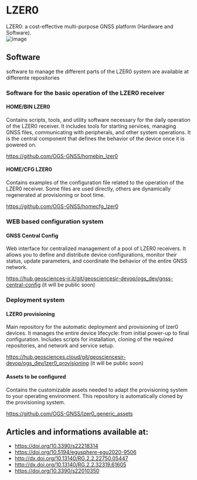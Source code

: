 # LZER0
LZER0: a cost-effective multi-purpose GNSS platform (Hardware and Software).<br>
![image](/Images/lzer0.full.png)
<br>

## Software
software to manage the different parts of the LZER0 system are available at differente repositories

### Software for the basic operation of the LZER0 receiver

#### HOME/BIN LZER0
Contains scripts, tools, and utility software necessary for the daily operation of the LZER0 receiver.
It includes tools for starting services, managing GNSS files, communicating with peripherals, and other
system operations. It is the central component that defines the behavior of the device once it is powered on.

https://github.com/OGS-GNSS/homebin_lzer0

#### HOME/CFG LZER0
Contains examples of the configuration file related to the operation of the LZER0 receiver. Some files are used directly,
others are dynamically regenerated at provisioning or boot time.

https://github.com/OGS-GNSS/homecfg_lzer0 

### WEB based configuration system

#### GNSS Central Config
Web interface for centralized management of a pool of LZER0 receivers. It allows you to define and distribute device
configurations, monitor their status, update parameters, and coordinate the behavior of the entire GNSS network.

https://hub.geosciences-ir.it/git/geosciencesir-devop/ogs_dev/gnss-central-config (it will be public soon)

### Deployment system

#### LZER0 provisioning
Main repository for the automatic deployment and provisioning of lzer0 devices. It manages the entire device
lifecycle: from initial power-up to final configuration. Includes scripts for installation, cloning of the required
repositories, and network and service setup.

https://hub.geosciences.cloud/git/geosciencesir-devop/ogs_dev/lzer0_provisioning (it will be public soon)

#### Assets to be configured
Contains the customizable assets needed to adapt the provisioning system to your operating environment. This
repository is automatically cloned by the provisioning system.

https://github.com/OGS-GNSS/lzer0_generic_assets

## Articles and informations available at:
- https://doi.org/10.3390/s22218314<br>
- https://doi.org/10.5194/egusphere-egu2020-9506<br>
- http://dx.doi.org/10.13140/RG.2.2.22750.05447<br>
- http://dx.doi.org/10.13140/RG.2.2.32319.61605<br>
- https://doi.org/10.3390/s22010350<br>
